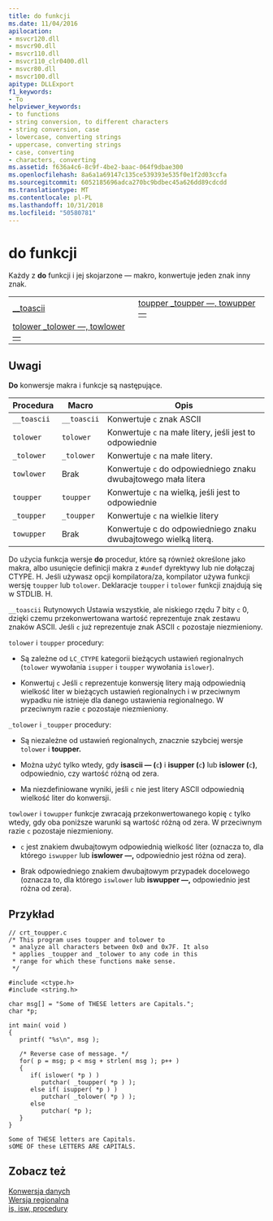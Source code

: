 ```yaml
---
title: do funkcji
ms.date: 11/04/2016
apilocation:
- msvcr120.dll
- msvcr90.dll
- msvcr110.dll
- msvcr110_clr0400.dll
- msvcr80.dll
- msvcr100.dll
apitype: DLLExport
f1_keywords:
- To
helpviewer_keywords:
- to functions
- string conversion, to different characters
- string conversion, case
- lowercase, converting strings
- uppercase, converting strings
- case, converting
- characters, converting
ms.assetid: f636a4c6-8c9f-4be2-baac-064f9dbae300
ms.openlocfilehash: 8a6a1a69147c135ce539393e535f0e1f2d03ccfa
ms.sourcegitcommit: 6052185696adca270bc9bdbec45a626dd89cdcdd
ms.translationtype: MT
ms.contentlocale: pl-PL
ms.lasthandoff: 10/31/2018
ms.locfileid: "50580781"
---
```

# <a name="to-functions"></a>do funkcji

Każdy z **do** funkcji i jej skojarzone — makro, konwertuje jeden znak inny znak.

|||
|-|-|
|[__toascii](../c-runtime-library/reference/toascii-toascii.md)|[toupper _toupper —, towupper —](../c-runtime-library/reference/toupper-toupper-towupper-toupper-l-towupper-l.md)|
|[tolower _tolower —, towlower —](../c-runtime-library/reference/tolower-tolower-towlower-tolower-l-towlower-l.md)||

## <a name="remarks"></a>Uwagi

**Do** konwersje makra i funkcje są następujące.

|Procedura|Macro|Opis|
|-------------|-----------|-----------------|
|`__toascii`|`__toascii`|Konwertuje `c` znak ASCII|
|`tolower`|`tolower`|Konwertuje `c` na małe litery, jeśli jest to odpowiednie|
|`_tolower`|`_tolower`|Konwertuje `c` na małe litery.|
|`towlower`|Brak|Konwertuje `c` do odpowiedniego znaku dwubajtowego mała litera|
|`toupper`|`toupper`|Konwertuje `c` na wielką, jeśli jest to odpowiednie|
|`_toupper`|`_toupper`|Konwertuje `c` na wielkie litery|
|`towupper`|Brak|Konwertuje c do odpowiedniego znaku dwubajtowego wielką literą.|

Do użycia funkcja wersje **do** procedur, które są również określone jako makra, albo usunięcie definicji makra z `#undef` dyrektywy lub nie dołączaj CTYPE. H. Jeśli używasz opcji kompilatora/za, kompilator używa funkcji wersję `toupper` lub `tolower`. Deklaracje `toupper` i `tolower` funkcji znajdują się w STDLIB. H.

`__toascii` Rutynowych Ustawia wszystkie, ale niskiego rzędu 7 bity `c` 0, dzięki czemu przekonwertowana wartość reprezentuje znak zestawu znaków ASCII. Jeśli `c` już reprezentuje znak ASCII `c` pozostaje niezmieniony.

`tolower` i `toupper` procedury:

- Są zależne od `LC_CTYPE` kategorii bieżących ustawień regionalnych (`tolower` wywołania `isupper` i `toupper` wywołania `islower`).

- Konwertuj `c` Jeśli `c` reprezentuje konwersję litery mają odpowiednią wielkość liter w bieżących ustawień regionalnych i w przeciwnym wypadku nie istnieje dla danego ustawienia regionalnego. W przeciwnym razie `c` pozostaje niezmieniony.

`_tolower` i `_toupper` procedury:

- Są niezależne od ustawień regionalnych, znacznie szybciej wersje `tolower` i **toupper.**

- Można użyć tylko wtedy, gdy **isascii — (**`c`**)** i **isupper (**`c`**)** lub **islower (**`c`**)**, odpowiednio, czy wartość różną od zera.

- Ma niezdefiniowane wyniki, jeśli `c` nie jest litery ASCII odpowiednią wielkość liter do konwersji.

`towlower` i `towupper` funkcje zwracają przekonwertowanego kopię `c` tylko wtedy, gdy oba poniższe warunki są wartość różną od zera. W przeciwnym razie `c` pozostaje niezmieniony.

- `c` jest znakiem dwubajtowym odpowiednią wielkość liter (oznacza to, dla którego `iswupper` lub **iswlower —,** odpowiednio jest różna od zera).

- Brak odpowiedniego znakiem dwubajtowym przypadek docelowego (oznacza to, dla którego `iswlower` lub **iswupper —,** odpowiednio jest różna od zera).

## <a name="example"></a>Przykład

```
// crt_toupper.c
/* This program uses toupper and tolower to
 * analyze all characters between 0x0 and 0x7F. It also
 * applies _toupper and _tolower to any code in this
 * range for which these functions make sense.
 */

#include <ctype.h>
#include <string.h>

char msg[] = "Some of THESE letters are Capitals.";
char *p;

int main( void )
{
   printf( "%s\n", msg );

   /* Reverse case of message. */
   for( p = msg; p < msg + strlen( msg ); p++ )
   {
      if( islower( *p ) )
         putchar( _toupper( *p ) );
      else if( isupper( *p ) )
         putchar( _tolower( *p ) );
      else
         putchar( *p );
   }
}
```

```Output
Some of THESE letters are Capitals.
sOME OF these LETTERS ARE cAPITALS.
```

## <a name="see-also"></a>Zobacz też

[Konwersja danych](../c-runtime-library/data-conversion.md)<br/>
[Wersja regionalna](../c-runtime-library/locale.md)<br/>
[is, isw, procedury](../c-runtime-library/is-isw-routines.md)